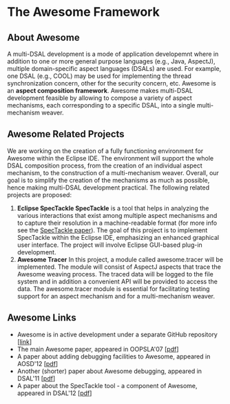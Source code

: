 # The Awesome Framework

## About Awesome
A multi-DSAL development is a mode of application developemnt where in addition to one or more general purpose languages (e.g., Java, AspectJ), multiple domain-specific aspect languages (DSALs) are used. For example, one DSAL (e.g., COOL) may be used for implementing the thread synchronization concern, other for the security concern, etc. Awesome is an **aspect composition framework**. Awesome makes multi-DSAL development feasible by allowing to compose a variety of aspect mechanisms, each corresponding to a specific DSAL, into a single multi-mechanism weaver.

## Awesome Related Projects
We are working on the creation of a fully functioning environment for Awesome within the Eclipse IDE. The environment will support the whole DSAL composition process, from the creation of an individual aspect mechanism, to the construction of a multi-mechanism weaver. Overall, our goal is to simplify the creation of the mechanisms as much as possible, hence making multi-DSAL development practical. The following related projects are proposed:
1. **Eclipse SpecTackle SpecTackle** is a tool that helps in analyzing the various interactions that exist among multiple aspect mechanisms and to capture their resolution in a machine-readable format (for more info see the [SpecTackle paper](http://aop.cslab.openu.ac.il/research/awesome/papers/dsal12.pdf)). The goal of this project is to implement SpecTackle within the Eclipse IDE, emphasizing an enhanced graphical user interface. The project will involve Eclipse GUI-based plug-in development.
2. **Awesome Tracer** In this project, a module called awesome.tracer will be implemented. The module will consist of AspectJ aspects that trace the Awesome weaving process. The traced data will be logged to the file system and in addition a convenient API will be provided to access the data. The awesome.tracer module is essential for facilitating testing support for an aspect mechanism and for a multi-mechanism weaver.

## Awesome Links
* Awesome is in active development under a separate GitHub repository [[link](https://github.com/OpenUniversity/AOP-Awesome)]
* The main Awesome paper, appeared in OOPSLA'07 [[pdf](https://github.com/OpenUniversity/AOP-Awesome-Legacy/blob/master/resources/oopsla07.pdf)]
* A paper about adding debugging facilities to Awesome, appeared in AOSD'12 [[pdf](https://github.com/OpenUniversity/AOP-Awesome-Legacy/blob/master/resources/aosd12.pdf)]
* Another (shorter) paper about Awesome debugging, appeared in DSAL'11 [[pdf](https://github.com/OpenUniversity/AOP-Awesome-Legacy/blob/master/resources/dsal11.pdf)]
* A paper about the SpecTackle tool - a component of Awesome, appeared in DSAL'12 [[pdf](https://github.com/OpenUniversity/AOP-Awesome-Legacy/blob/master/resources/dsal12.pdf)]
